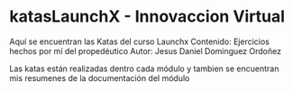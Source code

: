 # katasLaunchX - Innovaccion Virtual
Aquí se encuentran las Katas del curso Launchx Contenido: Ejercicios hechos por mí del propedéutico Autor: Jesus Daniel Dominguez Ordoñez

Las katas están realizadas dentro cada módulo y tambien se encuentran mis resumenes de la documentación del módulo

